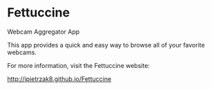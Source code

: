 Fettuccine
==========

Webcam Aggregator App

This app provides a quick and easy way to browse all of your favorite webcams.

For more information, visit the Fettuccine website:
 
http://jpietrzak8.github.io/Fettuccine
